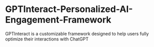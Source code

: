 # GPTInteract-Personalized-AI-Engagement-Framework
GPTInteract is a customizable framework designed to help users fully optimize their interactions with ChatGPT 
